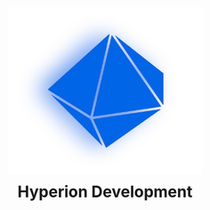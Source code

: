 <p align="center">
<img src="https://github.com/oreolag/hdev/blob/main/Hyperion_white-removebg-preview.png" align="center" width="350">
</p>

<h1 align="center" style="margin-top: 0;">
  Hyperion Development
</h1>